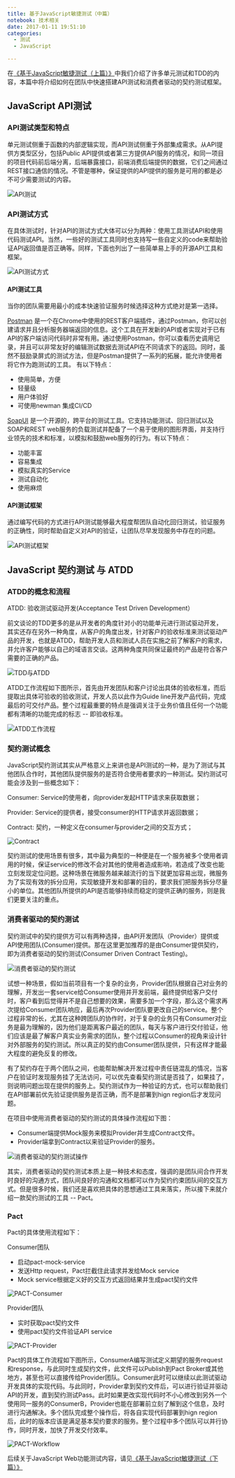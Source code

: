 ```yaml
---
title: 基于JavaScript敏捷测试（中篇）
notebook: 技术相关
date: 2017-01-11 19:51:10
categories: 
  - 测试
  - JavaScript

---
```


在[《基于JavaScript敏捷测试（上篇）》](http://siyuyan.github.io/2017/01/07/%E5%9F%BA%E4%BA%8EJavaScript%E6%95%8F%E6%8D%B7%E6%B5%8B%E8%AF%95%EF%BC%88%E4%B8%8A%E7%AF%87%EF%BC%89/)中我们介绍了许多单元测试和TDD的内容，本篇中将介绍如何在团队中快速搭建API测试和消费者驱动的契约测试框架。

## JavaScript API测试
### API测试类型和特点
单元测试侧重于函数的内部逻辑实现，而API测试侧重于外部集成需求。从API提供方类型区分，包括Public API提供或者第三方提供API服务的情况，和同一项目的项目代码前后端分离，后端暴露接口，前端消费后端提供的数据，它们之间通过REST接口通信的情况。不管是哪种，保证提供的API提供的服务是可用的都是必不可少需要测试的内容。

![API测试](API测试.png)

### API测试方式
在具体测试时，针对API的测试方式大体可以分为两种：使用工具测试API和使用代码测试API。当然，一些好的测试工具同时也支持写一些自定义的code来帮助验证API返回值是否正确等。同样，下面也列出了一些简单易上手的开源API工具和框架。

![API测试方式](API测试方式.png)

#### API测试工具
当你的团队需要用最小的成本快速验证服务时候选择这种方式绝对是第一选择。

[Postman](https://www.getpostman.com/) 是一个在Chrome中使用的REST客户端插件，通过Postman，你可以创建请求并且分析服务器端返回的信息。这个工具在开发新的API或者实现对于已有API的客户端访问代码时非常有用。通过使用Postman，你可以查看历史调用记录，并且可以非常友好的编辑测试数据去测试API在不同请求下的返回。同时，虽然不鼓励录屏式的测试方法，但是Postman提供了一系列的拓展，能允许使用者将它作为跑测试的工具。 有以下特点：

* 使用简单，方便
* 轻量级
* 用户体验好
* 可使用newman 集成CI/CD

[SoapUI](https://www.soapui.org/) 是一个开源的，跨平台的测试工具。它支持功能测试、回归测试以及SOAP和REST web服务的负载测试并配备了一个易于使用的图形界面，并支持行业领先的技术和标准，以模拟和鼓励web服务的行为。有以下特点：

* 功能丰富
* 容易集成
* 模拟真实的Service
* 测试自动化
* 使用麻烦

#### API测试框架
通过编写代码的方式进行API测试能够最大程度帮团队自动化回归测试，验证服务的正确性，同时帮助自定义对API的验证，让团队尽早发现服务中存在的问题。

![API测试框架](API测试框架.png)

## JavaScript 契约测试 与 ATDD
### ATDD的概念和流程
ATDD: 验收测试驱动开发(Acceptance Test Driven Development）

前文谈论的TDD更多的是从开发者的角度针对小的功能单元进行测试驱动开发，其实还存在另外一种角度，从客户的角度出发，针对客户的验收标准来测试驱动产品的开发，也就是ATDD，帮助开发人员和测试人员在实施之前了解客户的需求，并允许客户能够以自己的域语言交谈。这两种角度共同保证最终的产品是符合客户需要的正确的产品。

![TDD与ATDD](TDD与ATDD.png)

ATDD工作流程如下图所示，首先由开发团队和客户讨论出具体的验收标准，而后提取出具体可验收的验收测试，开发人员以此作为Guide line开发产品代码，完成最后的可交付产品。整个过程最重要的特点是强调关注于业务价值且任何一个功能都有清晰的功能完成的标志 -- 即验收标准。

![ATDD工作流程](ATDD工作流程.png)

### 契约测试概念
JavaScript契约测试其实从严格意义上来讲也是API测试的一种，是为了测试与其他团队合作时，其他团队提供服务的是否符合使用者要求的一种测试。契约测试可能会涉及到一些概念如下：

Consumer: Service的使用者，向provider发起HTTP请求来获取数据；

Provider: Service的提供者，接受consumer的HTTP请求并返回数据；

Contract: 契约，一种定义在consumer与provider之间的交互方式；

![Contract](Contract.png)

契约测试的使用场景有很多，其中最为典型的一种便是在一个服务被多个使用者调用的时候，保证service的修改不会对其他的使用者造成影响，若造成了改变也能立刻发现定位问题。这种场景在微服务越来越流行的当下就更加容易出现，微服务为了实现有效的拆分应用，实现敏捷开发和部署的目的，要求我们把服务拆分尽量小的单位。其他团队所提供的API是否能够持续而稳定的提供正确的服务，则是我们更要关注的重点。

### 消费者驱动的契约测试
契约测试中的契约提供方可以有两种选择，由API开发团队（Provider）提供或API使用团队(Consumer)提供。那在这里更加推荐的是由Consumer提供契约，即为消费者驱动的契约测试(Consumer Driven Contract Testing)。

![消费者驱动的契约测试](消费者驱动的契约测试.png)

试想一种场景，假如当前项目有一个复杂的业务，Provider团队根据自己对业务的理解，开发出一套service给Consumer使用并开发前端，最终提供给客户交付时，客户看到后觉得并不是自己想要的效果，需要多加一个字段，那么这个需求再次提给Consumer团队响应，最后再次Provider团队要更改自己的service。整个过程非常的长，尤其在这种跨团队的协作时，对于复杂的业务只有Consumer对业务是最为理解的，因为他们是距离客户最近的团队，每天与客户进行交付验证，他们应该是最了解客户真实业务需求的团队，整个过程以Consumer的视角来设计针对外部服务的契约测试。所以真正的契约由Consumer团队提供，只有这样才能最大程度的避免反复的修改。

有了契约存在于两个团队之间，也能帮助解决开发过程中责任链混乱的情况，当客户在验证时发现服务挂了无法访问，可以优先查看契约测试是否挂了，如果挂了，则说明问题出现在提供的服务上。契约测试作为一种验证的方式，也可以帮助我们在API部署前优先验证提供服务是否正确，而不是部署到hign region后才发现问题。

在项目中使用消费者驱动的契约测试的具体操作流程如下图：

* Consumer端提供Mock服务来模拟Provider并生成Contract文件。
* Provider端拿到Contract以来验证Provider的服务。

![消费者驱动的契约测试操作](消费者驱动的契约测试操作.png)

其实，消费者驱动的契约测试本质上是一种技术和态度，强调的是团队间合作开发时良好的沟通方式，团队间良好的沟通和文档都可以作为契约约束团队间的交互方式。但是很多时候，我们还是喜欢把具体的思想通过工具来落实，所以接下来就介绍一款契约测试的工具 -- Pact。

### Pact

Pact的具体使用流程如下：

Consumer团队

* 启动pact-mock-service
* 发送Http request，Pact拦截住此请求并发给Mock service
* Mock service根据定义好的交互方式返回结果并生成pact契约文件

![PACT-Consumer](PACT-Consumer.png)

Provider团队

* 实时获取pact契约文件
* 使用pact契约文件验证API service

![PACT-Provider](PACT-Provider.png)

Pact的具体工作流程如下图所示，ConsumerA编写测试定义期望的服务request和response，与此同时生成契约文件，此文件可以Publish到Pact Broker或其他地方，甚至也可以直接传给Provider团队。Consumer此时可以继续以此测试驱动开发具体的实现代码。与此同时，Provider拿到契约文件后，可以进行验证并驱动API的开发，直到契约测试Pass。此时如果更改实现代码时不小心修改到另外一个使用同一服务的ConsumerB，Provider也能在部署前立刻了解到这个信息，及时进行沟通解决。多个团队完成整个操作后，将各自实现代码部署到hign region后，此时的版本应该是满足基本契约要求的服务。整个过程中多个团队可以并行协作，同时开发，加快了开发交付效率。

![PACT-Workflow](PACT-Workflow.png)

后续关于JavaScript Web功能测试内容，请见[《基于JavaScript敏捷测试（下篇）》](http://siyuyan.github.io/2017/01/11/%E5%9F%BA%E4%BA%8EJavaScript%E6%95%8F%E6%8D%B7%E6%B5%8B%E8%AF%95%EF%BC%88%E4%B8%8B%E7%AF%87%EF%BC%89/)